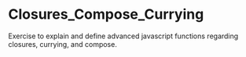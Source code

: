 # Closures_Compose_Currying
Exercise to explain and define advanced javascript functions regarding closures, currying, and compose.
